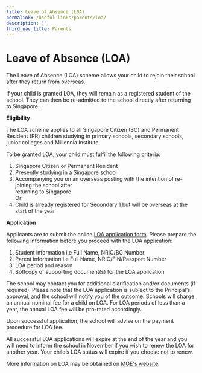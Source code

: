 ```yaml
---
title: Leave of Absence (LOA)
permalink: /useful-links/parents/loa/
description: ""
third_nav_title: Parents
---
```

# Leave of Absence (LOA)

The Leave of Absence (LOA) scheme allows your child to rejoin their school after they return from overseas.

If your child is granted LOA, they will remain as a registered student of the school. They can then be re-admitted to the school directly after returning to Singapore.

**Eligibility**

The LOA scheme applies to all Singapore Citizen (SC) and Permanent Resident (PR) children studying in primary schools, secondary schools, junior colleges and Millennia Institute.

To be granted LOA, your child must fulfil the following criteria:  
1. Singapore Citizen or Permanent Resident  
2. Presently studying in a Singapore school  
3. Accompanying you on an overseas posting with the intention of re-joining the school after  
returning to Singapore  
Or  
4. Child is already registered for Secondary 1 but will be overseas at the start of the year

**Application**

Applicants are to submit the online [LOA application form](https://go.gov.sg/tkss-loa). Please prepare the following information before you proceed with the LOA application:
1. Student information i.e Full Name, NRIC/BC Number
2. Parent information i.e Full Name, NRIC/FIN/Passport Number  
3. LOA period and reason  
4. Softcopy of supporting document(s) for the LOA application

The school may contact you for additional clarification and/or documents (if required). Please note that the LOA application is subject to the Principal’s approval, and the school will notify you of the outcome. Schools will charge an annual nominal fee for a child on LOA. For LOA periods of less than a year, the annual LOA fee will be pro-rated accordingly.

Upon successful application, the school will advise on the payment procedure for LOA fee.

All successful LOA applications will expire at the end of the year and you will need to inform the school in November if you wish to renew the LOA for another year. Your child’s LOA status will expire if you choose not to renew.

More information on LOA may be obtained on [MOE's website](https://www.moe.gov.sg/returning-singaporeans).